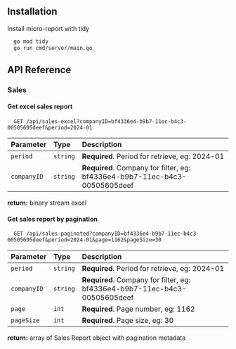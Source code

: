 ## Installation

Install micro-report with tidy

```bash
  go mod tidy
  go run cmd/server/main.go
```

## API Reference

### Sales

#### Get excel sales report

```http
  GET /api/sales-excel?companyID=bf4336e4-b9b7-11ec-b4c3-00505605deef&period=2024-01
```

| Parameter   | Type     | Description                                                                |
|:------------|:---------|:---------------------------------------------------------------------------|
| `period`    | `string` | **Required**. Period for retrieve, eg: 2024-01                             |
| `companyID` | `string` | **Required**. Company for filter, eg: bf4336e4-b9b7-11ec-b4c3-00505605deef |

**return:** binary stream excel

#### Get sales report by pagination

```http
  GET /api/sales-paginated?companyID=bf4336e4-b9b7-11ec-b4c3-00505605deef&period=2024-01&page=1162&pageSize=30
```

| Parameter   | Type     | Description                                                                |
|:------------|:---------|:---------------------------------------------------------------------------|
| `period`    | `string` | **Required**. Period for retrieve, eg: 2024-01                             |
| `companyID` | `string` | **Required**. Company for filter, eg: bf4336e4-b9b7-11ec-b4c3-00505605deef |
| `page`      | `int`    | **Required**. Page number, eg: 1162                                        |
| `pageSize`  | `int`    | **Required**. Page size, eg: 30                                            |

**return:** array of Sales Report object with pagination metadata

